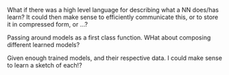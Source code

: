 What if there was a high level language for describing what a NN does/has learn? It could then make sense to efficiently communicate this, or to store it in compressed form, or ...?

Passing around models as a first class function. WHat about composing different learned models?

Given enough trained models, and their respective data. I could make sense to learn a sketch of each!?
